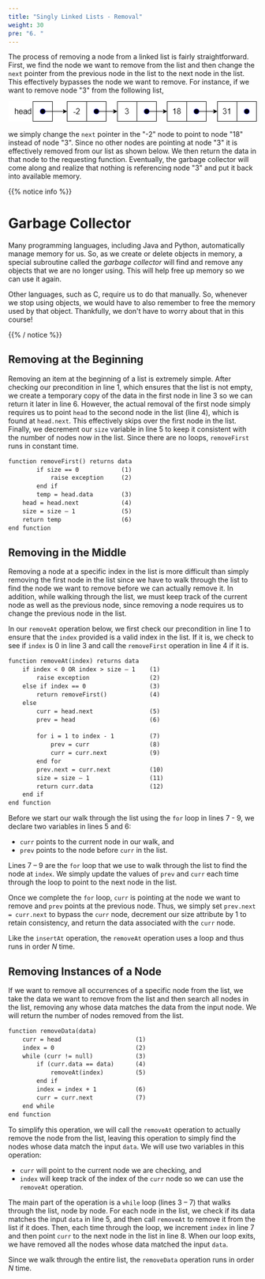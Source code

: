```yaml
---
title: "Singly Linked Lists - Removal"
weight: 30
pre: "6. "
---
```

The process of removing a node from a linked list is fairly straightforward. First, we find the node we want to remove from the list and then change the `next` pointer from the previous node in the list to the next node in the list.  This effectively bypasses the node we want to remove. For instance, if we want to remove node "3" from the following list,

![Linked List Remove 1](/images/9/9.6.remove1.png)
 
we simply change the `next` pointer in the "-2" node to point to node "18" instead of node "3". Since no other nodes are pointing at node "3" it is effectively removed from our list as shown below. We then return the data in that node to the requesting function. Eventually, the garbage collector will come along and realize that nothing is referencing node "3" and put it back into available memory.

{{% notice info %}}

# Garbage Collector

Many programming languages, including Java and Python, automatically manage memory for us. So, as we create or delete objects in memory, a special subroutine called the _garbage collector_ will find and remove any objects that we are no longer using. This will help free up memory so we can use it again. 

Other languages, such as C, require us to do that manually. So, whenever we stop using objects, we would have to also remember to free the memory used by that object. Thankfully, we don't have to worry about that in this course!

{{% / notice %}}
 
## Removing at the Beginning

Removing an item at the beginning of a list is extremely simple. After checking our precondition in line 1, which ensures that the list is not empty, we create a temporary copy of the data in the first node in line 3 so we can return it later in line 6. However, the actual removal of the first node simply requires us to point `head` to the second node in the list (line 4), which is found at `head.next`. This effectively skips over the first node in the list. Finally, we decrement our `size` variable in line 5 to keep it consistent with the number of nodes now in the list. Since there are no loops, `removeFirst` runs in constant time.

```tex
function removeFirst() returns data
		if size == 0			(1)
			raise exception	    (2)
		end if
		temp = head.data		(3)
	head = head.next 	        (4)
	size = size – 1		        (5)
	return temp			        (6)
end function
```

## Removing in the Middle

Removing a node at a specific index in the list is more difficult than simply removing the first node in the list since we have to walk through the list to find the node we want to remove before we can actually remove it. In addition, while walking through the list, we must keep track of the current node as well as the previous node, since removing a node requires us to change the previous node in the list.

In our `removeAt` operation below, we first check our precondition in line 1 to ensure that the `index` provided is a valid index in the list. If it is, we check to see if `index` is 0 in line 3 and call the `removeFirst` operation in line 4 if it is. 

```tex
function removeAt(index) returns data
    if index < 0 OR index > size – 1	(1)
        raise exception	                (2)
    else if index == 0	                (3)
        return removeFirst()            (4)
    else
        curr = head.next	            (5)
        prev = head		                (6)

        for i = 1 to index - 1 	        (7)
            prev = curr	                (8)
            curr = curr.next	        (9)
        end for
        prev.next = curr.next	        (10)
        size = size – 1	                (11)
        return curr.data	            (12)
    end if
end function
```

Before we start our walk through the list using the `for` loop in lines 7 - 9, we declare two variables in lines 5 and 6:

* `curr` points to the current node in our walk, and
* `prev` points to the node before `curr` in the list.

Lines 7 – 9 are the `for` loop that we use to walk through the list to find the node at `index`. We simply update the values of `prev` and `curr` each time through the loop to point to the next node in the list.

Once we complete the `for` loop, `curr` is pointing at the node we want to remove and `prev` points at the previous node. Thus, we simply set `prev.next = curr.next` to bypass the `curr` node, decrement our size attribute by 1 to retain consistency, and return the data associated with the `curr` node.

Like the `insertAt` operation, the `removeAt` operation uses a loop and thus runs in order $N$ time.

## Removing Instances of a Node

If we want to remove all occurrences of a specific node from the list, we take the data we want to remove from the list and then search all nodes in the list, removing any whose data matches the data from the input node. We will return the number of nodes removed from the list.

```tex
function removeData(data)
	curr = head			            (1)
	index = 0				        (2)
	while (curr != null) 	        (3)
		if (curr.data == data) 	    (4)
			removeAt(index)	        (5)
		end if
		index = index + 1	        (6)
		curr = curr.next	        (7)
	end while	
end function
```

To simplify this operation, we will call the `removeAt` operation to actually remove the node from the list, leaving this operation to simply find the nodes whose data match the input `data`.  We will use two variables in this operation:

* `curr` will point to the current node we are checking, and
* `index` will keep track of the index of the `curr` node so we can use the `removeAt` operation.

The main part of the operation is a `while` loop (lines 3 – 7) that walks through the list, node by node. For each node in the list, we check if its data matches the input `data` in line 5, and then call `removeAt` to remove it from the list if it does. Then, each time through the loop, we increment `index` in line 7 and then point `curr` to the next node in the list in line 8. When our loop exits, we have removed all the nodes whose data matched the input `data`.

Since we walk through the entire list, the `removeData` operation runs in order $N$ time.
